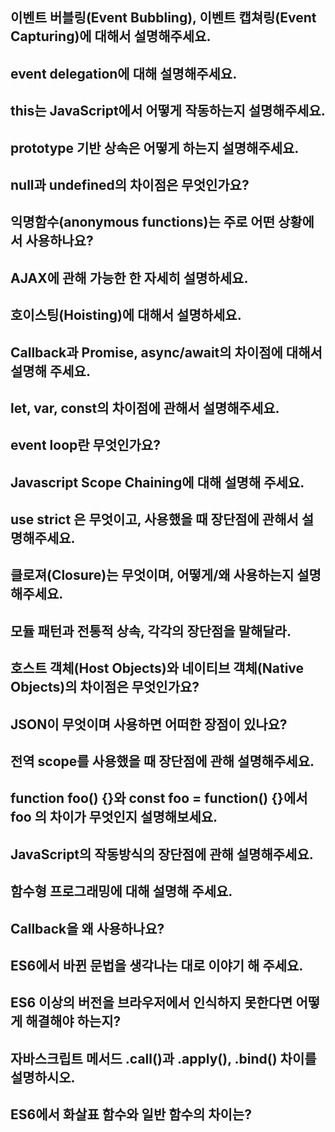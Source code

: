 ## 이벤트 버블링(Event Bubbling), 이벤트 캡쳐링(Event Capturing)에 대해서 설명해주세요.

## event delegation에 대해 설명해주세요.

## this는 JavaScript에서 어떻게 작동하는지 설명해주세요.

## prototype 기반 상속은 어떻게 하는지 설명해주세요.

## null과 undefined의 차이점은 무엇인가요?

## 익명함수(anonymous functions)는 주로 어떤 상황에서 사용하나요?

## AJAX에 관해 가능한 한 자세히 설명하세요. 

## 호이스팅(Hoisting)에 대해서 설명하세요.

## Callback과 Promise, async/await의 차이점에 대해서 설명해 주세요.

## let, var, const의 차이점에 관해서 설명해주세요.

## event loop란 무엇인가요?

## Javascript Scope Chaining에 대해 설명해 주세요.

## use strict 은 무엇이고, 사용했을 때 장단점에 관해서 설명해주세요.

## 클로져(Closure)는 무엇이며, 어떻게/왜 사용하는지 설명해주세요.

## 모듈 패턴과 전통적 상속, 각각의 장단점을 말해달라.

## 호스트 객체(Host Objects)와 네이티브 객체(Native Objects)의 차이점은 무엇인가요?

## JSON이 무엇이며 사용하면 어떠한 장점이 있나요?

## 전역 scope를 사용했을 때 장단점에 관해 설명해주세요.

## function foo() {}와 const foo = function() {}에서 foo 의 차이가 무엇인지 설명해보세요.

## JavaScript의 작동방식의 장단점에 관해 설명해주세요.

## 함수형 프로그래밍에 대해 설명해 주세요.

## Callback을 왜 사용하나요?

## ES6에서 바뀐 문법을 생각나는 대로 이야기 해 주세요.

## ES6 이상의 버전을 브라우저에서 인식하지 못한다면 어떻게 해결해야 하는지?

## 자바스크립트 메서드 .call()과 .apply(), .bind() 차이를 설명하시오.

## ES6에서 화살표 함수와 일반 함수의 차이는?